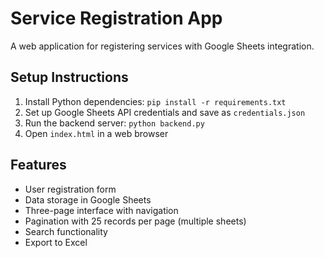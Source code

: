 # Service Registration App

A web application for registering services with Google Sheets integration.

## Setup Instructions

1. Install Python dependencies: `pip install -r requirements.txt`
2. Set up Google Sheets API credentials and save as `credentials.json`
3. Run the backend server: `python backend.py`
4. Open `index.html` in a web browser

## Features

- User registration form
- Data storage in Google Sheets
- Three-page interface with navigation
- Pagination with 25 records per page (multiple sheets)
- Search functionality
- Export to Excel